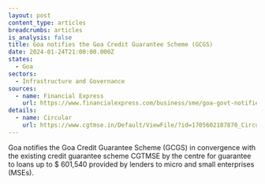 ```yaml
---
layout: post
content_type: articles
breadcrumbs: articles
is_analysis: false
title: Goa notifies the Goa Credit Guarantee Scheme (GCGS)
date: 2024-01-24T21:00:00.000Z
states:
  - Goa
sectors:
  - Infrastructure and Governance
sources:
  - name: Financial Express
    url: https://www.financialexpress.com/business/sme/goa-govt-notifies-rs-5-crore-credit-guarantee-scheme-for-loans-to-micro-small-enterprises/3364838/
details:
  - name: Circular
    url: https://www.cgtmse.in/Default/ViewFile/?id=1705602187870_Circular%20237%20-%20Sd.pdf&path=Circular
---
```

Goa notifies the Goa Credit Guarantee Scheme (GCGS) in convergence with the existing credit guarantee scheme CGTMSE by the centre for guarantee to loans up to $ 601,540 provided by lenders to micro and small enterprises (MSEs).
